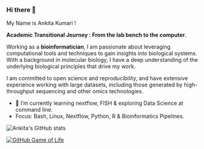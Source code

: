 ### Hi there 👋
My Name is Ankita Kumari !

**Academic Transitional Journey : From the lab bench to the computer.**<br />

Working as a **bioinformatician**, I am passionate about leveraging computational tools and techniques to gain insights into biological systems. 
With a background in molecular biology, I have a deep understanding of the underlying biological principles that drive my work.

I am committed to open science and reproducibility, and have extensive experience working with large datasets, including those generated by high-throughput sequencing and other omics technologies. 

- 🌱 I’m currently learning nextflow, FISH & exploring Data Science at command line.
- Focus: Bash, Linux, Nextflow, Python, R & Bioinformatics Pipelines.

![Ankita's GitHub stats](https://github-readme-stats.vercel.app/api?username=Ankita-1211&show_icons=true&theme=radical)

[![GitHub Game of Life](https://github4life.herokuapp.com/ethomson.gif?z=4)](https://github4life.herokuapp.com/ethomson)

